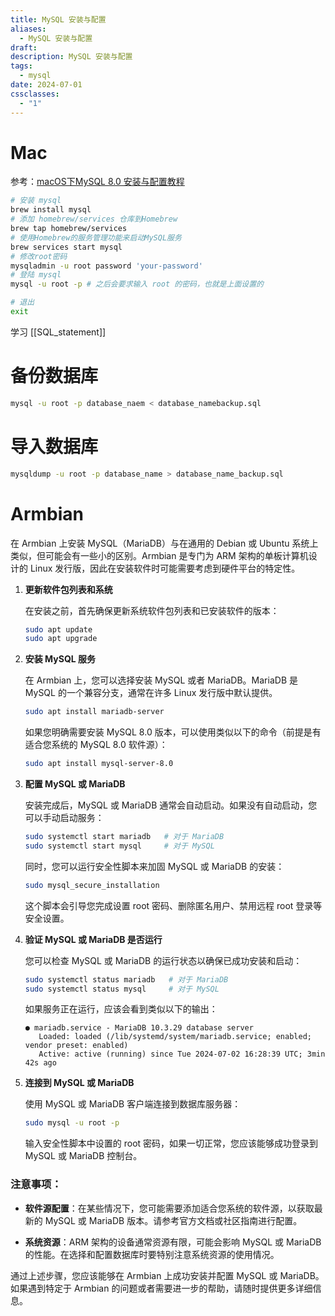 ```yaml
---
title: MySQL 安装与配置
aliases:
  - MySQL 安装与配置
draft: 
description: MySQL 安装与配置
tags:
  - mysql
date: 2024-07-01
cssclasses:
  - "1"
---
```

# Mac
参考：[macOS下MySQL 8.0 安装与配置教程](https://www.cnblogs.com/kentalk/p/macos-mysql8-install-config-tutorial.html)
```bash 
# 安装 mysql
brew install mysql
# 添加 homebrew/services 仓库到Homebrew
brew tap homebrew/services 
# 使用Homebrew的服务管理功能来启动MySQL服务
brew services start mysql
# 修改root密码
mysqladmin -u root password 'your-password'
# 登陆 mysql
mysql -u root -p # 之后会要求输入 root 的密码，也就是上面设置的

# 退出
exit
```


学习 [[SQL_statement]]

# 备份数据库

```bash
mysql -u root -p database_naem < database_namebackup.sql
```

# 导入数据库
```bash
mysqldump -u root -p database_name > database_name_backup.sql
```



# Armbian 
在 Armbian 上安装 MySQL（MariaDB）与在通用的 Debian 或 Ubuntu 系统上类似，但可能会有一些小的区别。Armbian 是专门为 ARM 架构的单板计算机设计的 Linux 发行版，因此在安装软件时可能需要考虑到硬件平台的特定性。

1. **更新软件包列表和系统**

   在安装之前，首先确保更新系统软件包列表和已安装软件的版本：

   ```bash
   sudo apt update
   sudo apt upgrade
   ```

2. **安装 MySQL 服务**

   在 Armbian 上，您可以选择安装 MySQL 或者 MariaDB。MariaDB 是 MySQL 的一个兼容分支，通常在许多 Linux 发行版中默认提供。

   ```bash
   sudo apt install mariadb-server
   ```

   如果您明确需要安装 MySQL 8.0 版本，可以使用类似以下的命令（前提是有适合您系统的 MySQL 8.0 软件源）：

   ```bash
   sudo apt install mysql-server-8.0
   ```

3. **配置 MySQL 或 MariaDB**

   安装完成后，MySQL 或 MariaDB 通常会自动启动。如果没有自动启动，您可以手动启动服务：

   ```bash
   sudo systemctl start mariadb   # 对于 MariaDB
   sudo systemctl start mysql     # 对于 MySQL
   ```

   同时，您可以运行安全性脚本来加固 MySQL 或 MariaDB 的安装：

   ```bash
   sudo mysql_secure_installation
   ```

   这个脚本会引导您完成设置 root 密码、删除匿名用户、禁用远程 root 登录等安全设置。

4. **验证 MySQL 或 MariaDB 是否运行**

   您可以检查 MySQL 或 MariaDB 的运行状态以确保已成功安装和启动：

   ```bash
   sudo systemctl status mariadb   # 对于 MariaDB
   sudo systemctl status mysql     # 对于 MySQL
   ```

   如果服务正在运行，应该会看到类似以下的输出：

   ```
   ● mariadb.service - MariaDB 10.3.29 database server
      Loaded: loaded (/lib/systemd/system/mariadb.service; enabled; vendor preset: enabled)
      Active: active (running) since Tue 2024-07-02 16:28:39 UTC; 3min 42s ago
   ```

5. **连接到 MySQL 或 MariaDB**

   使用 MySQL 或 MariaDB 客户端连接到数据库服务器：

   ```bash
   sudo mysql -u root -p
   ```

   输入安全性脚本中设置的 root 密码，如果一切正常，您应该能够成功登录到 MySQL 或 MariaDB 控制台。

### 注意事项：

- **软件源配置**：在某些情况下，您可能需要添加适合您系统的软件源，以获取最新的 MySQL 或 MariaDB 版本。请参考官方文档或社区指南进行配置。

- **系统资源**：ARM 架构的设备通常资源有限，可能会影响 MySQL 或 MariaDB 的性能。在选择和配置数据库时要特别注意系统资源的使用情况。

通过上述步骤，您应该能够在 Armbian 上成功安装并配置 MySQL 或 MariaDB。如果遇到特定于 Armbian 的问题或者需要进一步的帮助，请随时提供更多详细信息。